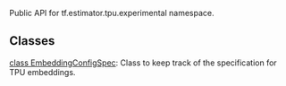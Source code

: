 
Public API for tf.estimator.tpu.experimental namespace.
## Classes
[class EmbeddingConfigSpec](https://www.tensorflow.org/api_docs/python/tf/compat/v1/estimator/tpu/experimental/EmbeddingConfigSpec): Class to keep track of the specification for TPU embeddings.

